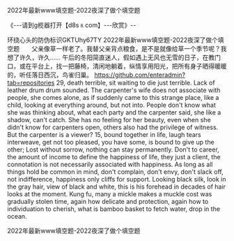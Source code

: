 2022年最新www填空题-2022夜深了做个填空题

《---请到g榄器打开【d8s⒏com】---欣赏》--

环绕心头的防伪标识GKTUhy67TY
2022年最新www填空题-2022夜深了做个填空题　　父亲像草一样老了。我替父亲背点粮食，是不是就像给草一个季节呢？我想了许久，许久……
午后的冬阳简直迷人，假如遇上无风也无雪的日子，在教门口，或在平台上，找一把藤椅，清闲地躺着，纵情享用阳光，把所有身子晒得暖暖的，听任落日西沉，鸟雀归巢。
https://github.com/enteradmin?tab=repositories
29, death terrible, sit waiting to die just terrible.
Lack of leather drum drum sounded.
The carpenter's wife does not associate with people, she comes alone, as if suddenly came to this strange place, like a child, looking at everything around, but not into.
People don't know what she was thinking about, what each party and the carpenter said, she like a shadow, can't catch.
She has no feeling for her beauty, even when she didn't know for carpenters open, others also had the privilege of witness.
But the carpenter is a viewer?
15, bound together in life, laugh tears interweave, get not too pleased, you have some, is bound to give up the other;
Lost without sorrow, nothing can stay permanently.
Don't to career, the amount of income to define the happiness of life, they just a client, the connotation is not necessarily associated with happiness.
As long as all things hold be common in mind, don't complain, don't envy, don't slack off, not indifference, happiness only cliffs for support.
Looking black silk, look in the gray hair, view of black and white, this is his forehead in decades of hair looks at the moment.
Kung fu, many a mickle makes a muckle cost was gradually stolen time, again how delicate and protection, again how to individuation to cherish, what is bamboo basket to fetch water, drop in the ocean.




2022年最新www填空题-2022夜深了做个填空题
